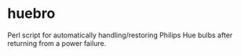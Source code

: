 # huebro
Perl script for automatically handling/restoring Philips Hue bulbs after returning from a power failure.
